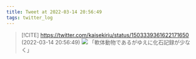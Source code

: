 ```yaml
---
title: Tweet at 2022-03-14 20:56:49
tags: twitter_log
---
```


> [!CITE] https://twitter.com/kaisekiriu/status/1503339361622171650 (2022-03-14 20:56:49)
> ![](https://twitter.com/kaisekiriu/status/1503339361622171650)
> 「軟体動物であるがゆえに化石記録が少なく」
